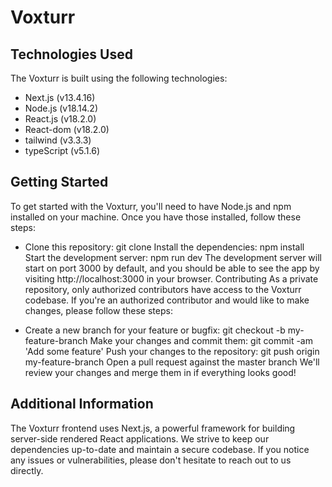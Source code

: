 # Voxturr

## Technologies Used

The Voxturr is built using the following technologies:

- Next.js (v13.4.16)
- Node.js (v18.14.2)
- React.js (v18.2.0)
- React-dom (v18.2.0)
- tailwind (v3.3.3)
- typeScript (v5.1.6)

## Getting Started

To get started with the Voxturr, you'll need to have Node.js and npm installed on your machine. Once you have those installed, follow these steps:

- Clone this repository: git clone <Repo Url>
  Install the dependencies: npm install
  Start the development server: npm run dev The development server will start on port 3000 by default, and you should be able to see the app by visiting http://localhost:3000 in your browser.
  Contributing
  As a private repository, only authorized contributors have access to the Voxturr codebase. If you're an authorized contributor and would like to make changes, please follow these steps:

- Create a new branch for your feature or bugfix: git checkout -b my-feature-branch
  Make your changes and commit them: git commit -am 'Add some feature'
  Push your changes to the repository: git push origin my-feature-branch
  Open a pull request against the master branch We'll review your changes and merge them in if everything looks good!

## Additional Information

The Voxturr frontend uses Next.js, a powerful framework for building server-side rendered React applications. We strive to keep our dependencies up-to-date and maintain a secure codebase. If you notice any issues or vulnerabilities, please don't hesitate to reach out to us directly.
